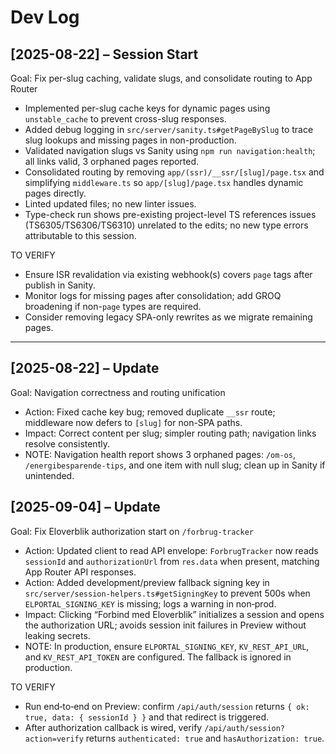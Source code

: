# Dev Log

## [2025-08-22] – Session Start
Goal: Fix per-slug caching, validate slugs, and consolidate routing to App Router

- Implemented per-slug cache keys for dynamic pages using `unstable_cache` to prevent cross-slug responses.
- Added debug logging in `src/server/sanity.ts#getPageBySlug` to trace slug lookups and missing pages in non-production.
- Validated navigation slugs vs Sanity using `npm run navigation:health`; all links valid, 3 orphaned pages reported.
- Consolidated routing by removing `app/(ssr)/__ssr/[slug]/page.tsx` and simplifying `middleware.ts` so `app/[slug]/page.tsx` handles dynamic pages directly.
- Linted updated files; no new linter issues.
- Type-check run shows pre-existing project-level TS references issues (TS6305/TS6306/TS6310) unrelated to the edits; no new type errors attributable to this session.

TO VERIFY
- Ensure ISR revalidation via existing webhook(s) covers `page` tags after publish in Sanity.
- Monitor logs for missing pages after consolidation; add GROQ broadening if non-`page` types are required.
- Consider removing legacy SPA-only rewrites as we migrate remaining pages.

---

## [2025-08-22] – Update
Goal: Navigation correctness and routing unification

- Action: Fixed cache key bug; removed duplicate `__ssr` route; middleware now defers to `[slug]` for non-SPA paths.
- Impact: Correct content per slug; simpler routing path; navigation links resolve consistently.
- NOTE: Navigation health report shows 3 orphaned pages: `/om-os`, `/energibesparende-tips`, and one item with null slug; clean up in Sanity if unintended.












## [2025-09-04] – Update
Goal: Fix Eloverblik authorization start on `/forbrug-tracker`

- Action: Updated client to read API envelope: `ForbrugTracker` now reads `sessionId` and `authorizationUrl` from `res.data` when present, matching App Router API responses.
- Action: Added development/preview fallback signing key in `src/server/session-helpers.ts#getSigningKey` to prevent 500s when `ELPORTAL_SIGNING_KEY` is missing; logs a warning in non‑prod.
- Impact: Clicking “Forbind med Eloverblik” initializes a session and opens the authorization URL; avoids session init failures in Preview without leaking secrets.
- NOTE: In production, ensure `ELPORTAL_SIGNING_KEY`, `KV_REST_API_URL`, and `KV_REST_API_TOKEN` are configured. The fallback is ignored in production.

TO VERIFY
- Run end‑to‑end on Preview: confirm `/api/auth/session` returns `{ ok: true, data: { sessionId } }` and that redirect is triggered.
- After authorization callback is wired, verify `/api/auth/session?action=verify` returns `authenticated: true` and `hasAuthorization: true`.

